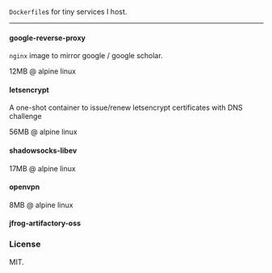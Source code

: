 `Dockerfile`s for tiny services I host.

---------------

#### google-reverse-proxy

`nginx` image to mirror google / google scholar.

12MB @ alpine linux

#### letsencrypt

A one-shot container to issue/renew letsencrypt certificates with DNS challenge

56MB @ alpine linux

#### shadowsocks-libev

17MB @ alpine linux

#### openvpn

8MB @ alpine linux

#### jfrog-artifactory-oss

### License

MIT.

